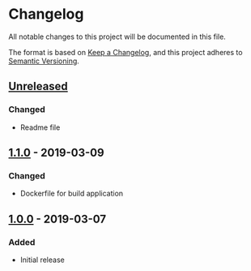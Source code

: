# Changelog
All notable changes to this project will be documented in this file.

The format is based on [Keep a Changelog](https://keepachangelog.com/en/1.0.0/),
and this project adheres to [Semantic Versioning](https://semver.org/spec/v2.0.0.html).

## [Unreleased]
### Changed
- Readme file

## [1.1.0] - 2019-03-09
### Changed
- Dockerfile for build application

## [1.0.0] - 2019-03-07
### Added
- Initial release

[Unreleased]: https://github.com/zh-efimenko/Kicker-telegram-bot/compare/v1.1.0...HEAD
[1.1.0]: https://github.com/zh-efimenko/Kicker-telegram-bot/compare/v1.0.0...v1.1.0
[1.0.0]: https://github.com/zh-efimenko/Kicker-telegram-bot/releases/tag/v1.0.0
